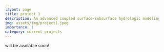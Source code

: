 ```yaml
---
layout: page
title: project 1
description: An advanced coupled surface-subsurface hydrologic modeling and data assimilation system using NASA LIS and ParFlow
img: assets/img/project1.jpeg
importance: 1
category: current projects
---
```


will be available soon!